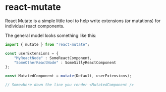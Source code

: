 # react-mutate

React Mutate is a simple little tool to help write extensions (or mutations) for individual react components.

The general model looks something like this:

``` js 
import { mutate } from "react-mutate";

const userExtensions = {
    "MyReactNode" : SomeReactComponent,
    "SomeOtherReactNode" : SomeSillyReactComponent
};

const MutatedComponent = mutate(Default, userExtensions);

// Somewhere down the line you render <MutatedComponent />
```